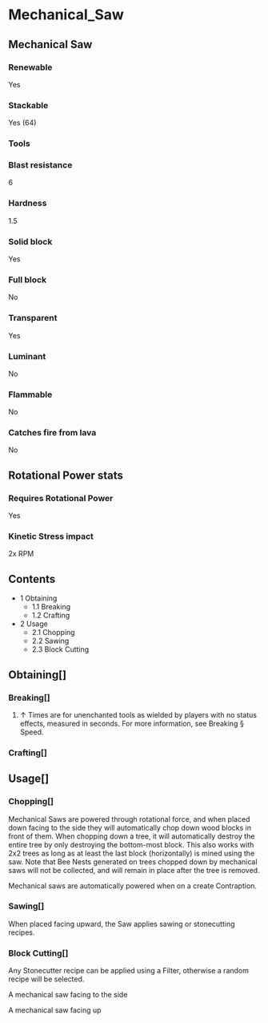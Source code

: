 # Mechanical_Saw

## Mechanical Saw

### Renewable

Yes

### Stackable

Yes (64)

### Tools

### Blast resistance

6

### Hardness

1.5

### Solid block

Yes

### Full block

No

### Transparent

Yes

### Luminant

No

### Flammable

No

### Catches fire from lava

No

## Rotational Power stats

### Requires Rotational Power

Yes

### Kinetic Stress impact

2x RPM

## Contents

- 1 Obtaining
    - 1.1 Breaking
    - 1.2 Crafting
- 2 Usage
    - 2.1 Chopping
    - 2.2 Sawing
    - 2.3 Block Cutting

## Obtaining[]

### Breaking[]

1. ↑ Times are for unenchanted tools as wielded by players with no status effects, measured in seconds. For more information, see Breaking § Speed.

### Crafting[]

## Usage[]

### Chopping[]

Mechanical Saws are powered through rotational force, and when placed down facing to the side they will automatically chop down wood blocks in front of them. When chopping down a tree, it will automatically destroy the entire tree by only destroying the bottom-most block. This also works with 2x2 trees as long as at least the last block (horizontally) is mined using the saw. Note that Bee Nests generated on trees chopped down by mechanical saws will not be collected, and will remain in place after the tree is removed.

Mechanical saws are automatically powered when on a create Contraption.

### Sawing[]

When placed facing upward, the Saw applies sawing or stonecutting recipes.

### Block Cutting[]

Any Stonecutter recipe can be applied using a Filter, otherwise a random recipe will be selected.

A mechanical saw facing to the side

A mechanical saw facing up
